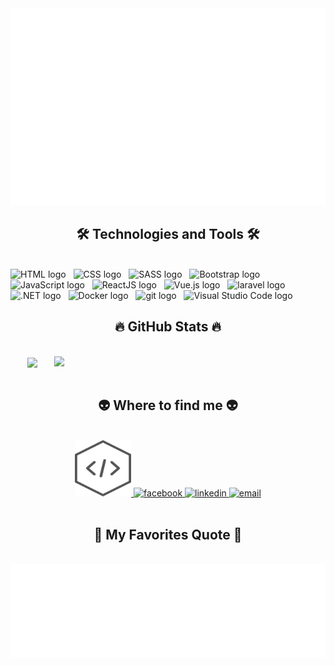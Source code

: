 <a href="#" target="_blank">
  <img src="svg/thangtran118.svg" width="1200" alt="" />
</a>

<h2 align="center">🛠 Technologies and Tools 🛠</h2>
<br>
<!-- https://simpleicons.org/ -->
<span><img src="https://img.shields.io/badge/HTML5-282C34?logo=html5&logoColor=E34F26" alt="HTML logo" title="HTML5" height="25" /></span>
&nbsp;
<span><img src="https://img.shields.io/badge/CSS3-282C34?logo=css3&logoColor=1572B6" alt="CSS logo" title="CSS3" height="25" /></span>
&nbsp;
<span><img src="https://img.shields.io/badge/Sass-282C34?logo=sass&logoColor=CC6699" alt="SASS logo" title="SASS" height="25" /></span>
&nbsp;
<span><img src="https://img.shields.io/badge/Bootstrap-282C34?logo=bootstrap&logoColor=7952B3" alt="Bootstrap logo" title="Bootstrap" height="25" /></span>
&nbsp;
<span><img src="https://img.shields.io/badge/JavaScript-282C34?logo=javascript&logoColor=F7DF1E" alt="JavaScript logo" title="JavaScript" height="25" /></span>
&nbsp;
<span><img src="https://img.shields.io/badge/ReactJS-282C34?logo=react&logoColor=61DAFB" alt="ReactJS logo" title="ReactJS" height="25" /></span>
&nbsp;
<span><img src="https://img.shields.io/badge/Vue.js-282C34?logo=vue.js&logoColor=4FC08D" alt="Vue.js logo" title="Vue.js" height="25" /></span>
&nbsp;
<span><img src="https://img.shields.io/badge/Laravel-282C34?logo=laravel&logoColor=FF2D20" alt="laravel logo" title="laravel" height="25" /></span>
&nbsp;
<span><img src="https://img.shields.io/badge/.NET-282C34?logo=.net&logoColor=512BD4" alt=".NET logo" title=".NET" height="25" /></span>
&nbsp;
<span><img src="https://img.shields.io/badge/Docker-282C34?logo=docker&logoColor=2496ED" alt="Docker logo" title="Docker" height="25" /></span>
&nbsp;
<span><img src="https://img.shields.io/badge/git-282C34?logo=git&logoColor=F05032" alt="git logo" title="git" height="25" /></span>
&nbsp;
<span><img src="https://img.shields.io/badge/VS%20Code-282C34?logo=visual-studio-code&logoColor=007ACC" alt="Visual Studio Code logo" title="Visual Studio Code" height="25" /></span>
&nbsp;

<br>

<h2 align="center">🔥 GitHub Stats 🔥</h2>
<!-- https://github.com/anuraghazra/github-readme-stats -->
<br>
<div align=center>
  <a href="#">
    <img width="315" align="center" src="https://github-readme-stats.vercel.app/api/top-langs/?username=thangtran118&hide=c%23,powershell,Mathematica,Ruby,Objective-C,Objective-C%2b%2b,Cuda&title_color=61dafb&text_color=ffffff&icon_color=61dafb&bg_color=20232a&langs_count=8&layout=compact&border_color=61dafb&hide_border=true" />
  </a>
  <a href="#">
    <img align="right" width="434" src="https://github-readme-stats.vercel.app/api?username=thangtran118&show_icons=true&theme=react&border_color=61dafb&hide_border=true" />
  </a>
</div>

<br>

<h2 align="center">👽 Where to find me 👽</h2>
<br>
<!-- https://icons8.com -->
<div align="center">
  <a href="https://tranchienthang.vn" target="_blank" rel="noopener noreferrer" >
    <img width="90" height="90" src="./images/logo.png" alt="my portfolio" />
  </a>
  <a href="https://facebook.com/thangtc.work" target="_blank" rel="noopener noreferrer">
    <img src="https://img.icons8.com/bubbles/100/000000/facebook-new.png" alt="facebook" />
  </a>
  <a href="https://www.linkedin.com/in/thangtran118" target="_blank" rel="noopener noreferrer">
    <img src="https://img.icons8.com/bubbles/100/000000/linkedin.png" alt="linkedin" />
  </a>
  <a href="mailto:toi@tranchienthang.vn" target="_top" rel="noopener noreferrer">
    <img src="https://img.icons8.com/bubbles/100/000000/apple-mail.png" alt="email" />
  </a>
</div>

<br>

<h2 align="center">📑 My Favorites Quote 📑</h2>
<br>
<a href="">
  <img src="svg/thangtran118-quotes.svg" width="846" height="150" alt="" style="max-width: 100%"/>
</a>
